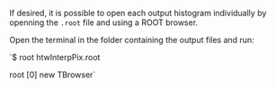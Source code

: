 
If desired, it is possible to open each output histogram individually by openning the `.root` file and using a ROOT browser.

 Open the terminal in the folder containing the output files and run:

`$ root htwInterpPix.root

   root [0] new TBrowser`
